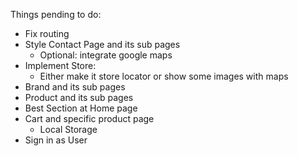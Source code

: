 Things pending to do:

- Fix routing
- Style Contact Page and its sub pages
  - Optional: integrate google maps
- Implement Store:
  - Either make it store locator or show some images with maps
- Brand and its sub pages
- Product and its sub pages
- Best Section at Home page
- Cart and specific product page
  - Local Storage
- Sign in as User
